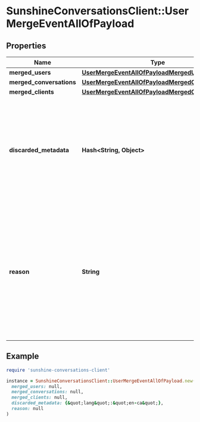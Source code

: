 # SunshineConversationsClient::UserMergeEventAllOfPayload

## Properties

| Name | Type | Description | Notes |
| ---- | ---- | ----------- | ----- |
| **merged_users** | [**UserMergeEventAllOfPayloadMergedUsers**](UserMergeEventAllOfPayloadMergedUsers.md) |  | [optional] |
| **merged_conversations** | [**UserMergeEventAllOfPayloadMergedConversations**](UserMergeEventAllOfPayloadMergedConversations.md) |  | [optional] |
| **merged_clients** | [**UserMergeEventAllOfPayloadMergedClients**](UserMergeEventAllOfPayloadMergedClients.md) |  | [optional] |
| **discarded_metadata** | **Hash&lt;String, Object&gt;** | A flat object with the set of metadata properties that were discarded when merging the two users. This should contain values only if the combined metadata fields exceed the 4KB limit. | [optional] |
| **reason** | **String** | The reason for which the users merged. * &#x60;api&#x60; - The users were merged using the API. * &#x60;channelLinking&#x60; - The users were merged as a result of initiating a channel link. * &#x60;sdkLogin&#x60; - The users were merged as a result of logging into an SDK device.  | [optional] |

## Example

```ruby
require 'sunshine-conversations-client'

instance = SunshineConversationsClient::UserMergeEventAllOfPayload.new(
  merged_users: null,
  merged_conversations: null,
  merged_clients: null,
  discarded_metadata: {&quot;lang&quot;:&quot;en-ca&quot;},
  reason: null
)
```

